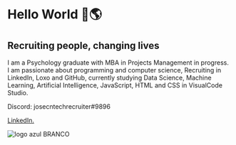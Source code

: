 # Hello World 👋🌎

## Recruiting people, changing lives

I am a Psychology graduate with MBA in Projects
Management in progress. I am passionate about
programming and computer science, Recruiting in LinkedIn, Loxo and GitHub, currently studying Data Science, Machine Learning, Artificial Intelligence, JavaScript, HTML and CSS in VisualCode Studio.

Discord: josecntechrecruiter#9896


<div class="badge-base LI-profile-badge" data-locale="en_US" data-size="medium" data-theme="dark" data-type="VERTICAL" data-vanity="josecneto2" data-version="v1"><a class="badge-base__link LI-simple-link" href="https:/![Capa2](https://user-images.githubusercontent.com/91694294/160528886-35b0f1da-2f51-4c40-aa14-797129c3fef4.png)
/br.linkedin.com/in/josecneto2/en?trk=profile-badge">LinkedIn.</a></div>
              
              
![logo azul BRANCO](https://user-images.githubusercontent.com/91694294/161122858-ec7c176f-2937-4975-b679-78f7d897750f.png)


<!--

**JoseCastellaniNeto/JoseCastellaniNeto** is a ✨ _special_ ✨ repository because its `README.md` (this file) appears on your GitHub profile.

Here are some ideas to get you started:

- 🔭 I’m currently working on ...
- 🌱 I’m currently learning ...
- 👯 I’m looking to collaborate on ...
- 🤔 I’m looking for help with ...
- 💬 Ask me about ...
- 📫 How to reach me: ...
- 😄 Pronouns: ...
- ⚡ Fun fact: ...
-->
